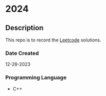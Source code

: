 # 2024
## Description
This repo is to record the [Leetcode](www.leetcode.com) solutions.

### Date Created
12-28-2023

### Programming Language
* C++